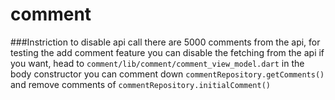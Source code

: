 # comment
###Instriction to disable api call
there are 5000 comments from the api,
for testing the add comment feature you can disable the fetching from the api if you want,
head to `comment/lib/comment/comment_view_model.dart`
in the body constructor you can comment down `commentRepository.getComments()` and remove comments of `commentRepository.initialComment()`



